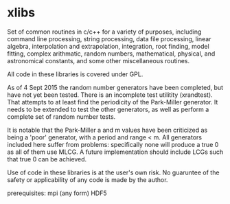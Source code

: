 # xlibs
Set of common routines in c/c++ for a variety of purposes, including command line processing, string processing, data file processing, linear algebra, interpolation and extrapolation, integration, root finding, model fitting, complex arithmatic, random numbers, mathematical, physical, and astronomical constants, and some other miscellaneous routines.

All code in these libraries is covered under GPL.

As of 4 Sept 2015 the random number generators have been completed, but have not yet been tested.  There is an incomplete test utilitity (xrandtest).  That attempts to at least find the periodicity of the Park-Miller generator.  It needs to be extended to test the other generators, as well as perform a complete set of random number tests.

It is notable that the Park-Miller a and m values have been criticized as being a 'poor' generator, with a period and range < m.  All generators included here suffer from problems: specifically none will produce a true 0 as all of them use MLCG.  A future implementation should include LCGs such that true 0 can be achieved.

Use of code in these libraries is at the user's own risk.  No guaruntee of the safety or applicability of any code is made by the author.


prerequisites:
	mpi (any form)
	HDF5
